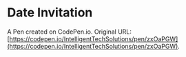 # Date Invitation

A Pen created on CodePen.io. Original URL: [https://codepen.io/IntelligentTechSolutions/pen/zxOaPGW](https://codepen.io/IntelligentTechSolutions/pen/zxOaPGW).

